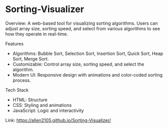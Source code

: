 # Sorting-Visualizer

Overview:
A web-based tool for visualizing sorting algorithms. Users can adjust array size, sorting speed, and select from various algorithms to see how they operate in real-time.

Features
- Algorithms: Bubble Sort, Selection Sort, Insertion Sort, Quick Sort, Heap Sort, Merge Sort.
- Customizable: Control array size, sorting speed, and select the algorithm.
- Modern UI: Responsive design with animations and color-coded sorting process.

Tech Stack
- HTML: Structure
- CSS: Styling and animations
- JavaScript: Logic and interactivity

Link: https://allen2105.github.io/Sorting-Visualizer/
